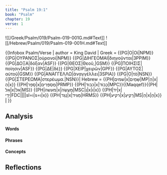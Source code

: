 ```yaml
---
title: "Psalm 19:1"
book: "Psalm"
chapter: 19
verse: 1
---
```

![[/Greek/Psalm/019/Psalm-019-001G.md#Text]]
![[/Hebrew/Psalm/019/Psalm-019-001H.md#Text]]

{{Infobox Psalm/Verse |
  author = King David |
  Greek = {{PG|Ο|Οἱ|NPM}} {{PG|ΟΥΡΑΝΟΣ|οὐρανοὶ|NPM}} {{PG|ΔΙΗΓΕΟΜΑΙ|διηγοῦνται|3PPIM}} {{PG|ΔΟΞΑ|δόξαν|ASF}} {{PG|ΘΕΟΣ|Θεοῦ,|GSM}} {{PG|ΠΟΙΗΣΙΣ|ποίησιν|ASF}} {{PG|ΔΕ|δὲ}} {{PG|ΧΕΙΡ|χειρῶν|GPF}} {{PG|ΑΥΤΟΣ|αὐτοῦ|GSM}} {{PG|ΑΝΑΓΓΕΛΛΩ|ἀναγγέλλει|3SPIA}} {{PG|Ο|τὸ|NSN}} {{PG|ΣΤΕΡΕΩΜΑ|στερέωμα.|NSN}}|
  Hebrew = {{PH|שמים|x|שָּׁמַיִם|MP|הַ|x|הַ|x}} {{PH|סָפַר|x|מְסַפְּרִים|PRMP}} {{PH|כבוד|x|כְּבוֹד|MPC}}{{Maqqef}}{{PH|אֵל|x|אֵל|MS}} {{PH|מעשה|x|מַעֲשֵׂה|MSC|וְ|x|וּ|x}} {{PH|יד|x|יָדָי|FDC||||sl=וֹ|s=ו|x}} {{PH|נָגַד|x|מַגִּיד|HRMS}} {{PH|רקיע|x|רָקִיעַ|MS|הַ|x|הָ|x}}׃|
}}

## Analysis

#### Words

#### Phrases

#### Concepts

## Reflections
